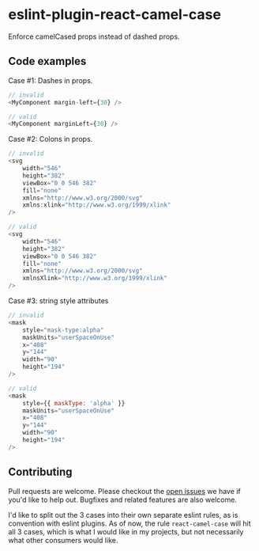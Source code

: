 # eslint-plugin-react-camel-case

Enforce camelCased props instead of dashed props.

## Code examples

Case #1: Dashes in props. 

```js
// invalid
<MyComponent margin-left={30} />

// valid
<MyComponent marginLeft={30} />

```

Case #2: Colons in props. 

```js
// invalid
<svg
    width="546"
    height="382"
    viewBox="0 0 546 382"
    fill="none"
    xmlns="http://www.w3.org/2000/svg"
    xmlns:xlink="http://www.w3.org/1999/xlink"
/>

// valid
<svg
    width="546"
    height="382"
    viewBox="0 0 546 382"
    fill="none"
    xmlns="http://www.w3.org/2000/svg"
    xmlnsXlink="http://www.w3.org/1999/xlink"
/>
```

Case #3: string style attributes
```js
// invalid
<mask
    style="mask-type:alpha"
    maskUnits="userSpaceOnUse"
    x="408"
    y="144"
    width="90"
    height="194"
/>

// valid
<mask
    style={{ maskType: 'alpha' }}
    maskUnits="userSpaceOnUse"
    x="408"
    y="144"
    width="90"
    height="194"
/>


```


## Contributing

Pull requests are welcome. Please checkout the [open issues](https://github.com/fostimus/eslint-plugin-react-camel-case/issues) we have if you'd like to help out. Bugfixes and related features are also welcome.

I'd like to split out the 3 cases into their own separate eslint rules, as is convention with eslint plugins. As of now, the rule `react-camel-case` will hit all 3 cases, which is what I would like in my projects, but not necessarily what other consumers would like.
